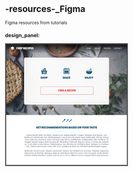 # -resources-_Figma
Figma resources from tutorials

### design_panel:
<img src="design_panel.png" width="400"/>
